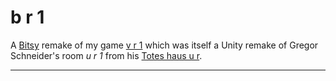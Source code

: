 # b r 1

A [Bitsy](https://ledoux.itch.io/bitsy) remake of my game [v r 1](http://www.pippinbarr.com/2016/05/19/v-r-1/) which was itself a Unity remake of Gregor Schneider's room _u r 1_ from his [Totes haus u r](https://en.wikipedia.org/wiki/Gregor_Schneider#The_%22Haus_u_r%22).

---
